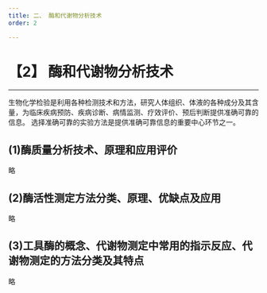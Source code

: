 ```yaml
---
title: 二、 酶和代谢物分析技术
order: 2

---
```


# 【2】 酶和代谢物分析技术

<kaodian :text="'生物化学检验记忆卡'" />

<!-- ######  第十四章 临床化学常用分析技术

> 临床生化检验 -->

<beitiS/>

---

生物化学检验是利用各种检测技术和方法，研究人体组织、体液的各种成分及其含量，为临床疾病预防、疾病诊断、病情监测、疗效评价、预后判断提供准确可靠的信息。
选择准确可靠的实验方法是提供准确可靠信息的重要中心环节之一。

## (1)酶质量分析技术、原理和应用评价

<son :text="'生物化学检验记忆卡'" text18="(1)酶质量分析技术、原理和应用评价" :textOption="[['熟悉','专业知识','专业实践能力'],['熟练掌握','专业知识','专业实践能力'],['熟悉','基础知识','专业知识']]" />

略

## (2)酶活性测定方法分类、原理、优缺点及应用

<son :text="'生物化学检验记忆卡'" text19="(2)酶活性测定方法分类、原理、优缺点及应用" :textOption="[['熟悉','专业知识','专业实践能力'],['熟练掌握','基础知识','专业知识'],['熟悉','基础知识','专业知识']]" />

略

## (3)工具酶的概念、代谢物测定中常用的指示反应、代谢物测定的方法分类及其特点

<son :text="'生物化学检验记忆卡'" text10="(3)工具酶的概念、代谢物测定中常用的指示反应、代谢物测定的方法分类及其特点" :textOption="[['熟悉','基础知识','专业知识'],['熟练掌握','基础知识','专业知识'],['熟悉','基础知识','专业知识']]" />

略
